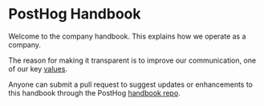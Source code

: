 # PostHog Handbook

Welcome to the company handbook. This explains how we operate as a company.

The reason for making it transparent is to improve our communication, one of our key [values](/handbook/values).

Anyone can submit a pull request to suggest updates or enhancements to this handbook through the PostHog [handbook repo](https://github.com/posthog/company/tree/master/docs).
